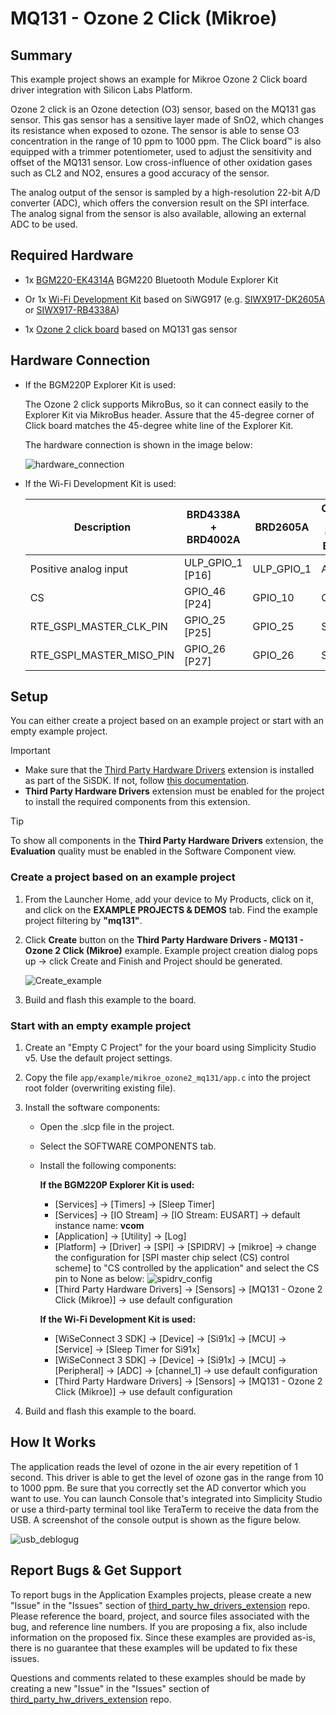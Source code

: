 # MQ131 - Ozone 2 Click (Mikroe) #

## Summary ##

This example project shows an example for Mikroe Ozone 2 Click board driver integration with Silicon Labs Platform.

Ozone 2 click is an Ozone detection (O3) sensor, based on the MQ131 gas sensor. This gas sensor has a sensitive layer made of SnO2, which changes its resistance when exposed to ozone. The sensor is able to sense O3 concentration in the range of 10 ppm to 1000 ppm. The Click board™ is also equipped with a trimmer potentiometer, used to adjust the sensitivity and offset of the MQ131 sensor. Low cross-influence of other oxidation gases such as CL2 and NO2, ensures a good accuracy of the sensor.

The analog output of the sensor is sampled by a high-resolution 22-bit A/D converter (ADC), which offers the conversion result on the SPI interface. The analog signal from the sensor is also available, allowing an external ADC to be used.

## Required Hardware ##

- 1x [BGM220-EK4314A](https://www.silabs.com/development-tools/wireless/bluetooth/bgm220-explorer-kit) BGM220 Bluetooth Module Explorer Kit

- Or 1x [Wi-Fi Development Kit](https://www.silabs.com/development-tools/wireless/wi-fi) based on SiWG917 (e.g. [SIWX917-DK2605A](https://www.silabs.com/development-tools/wireless/wi-fi/siwx917-dk2605a-wifi-6-bluetooth-le-soc-dev-kit) or [SIWX917-RB4338A](https://www.silabs.com/development-tools/wireless/wi-fi/siwx917-rb4338a-wifi-6-bluetooth-le-soc-radio-board))

- 1x [Ozone 2 click board](https://www.mikroe.com/ozone-2-click) based on MQ131 gas sensor

## Hardware Connection ##

- If the BGM220P Explorer Kit is used:

  The Ozone 2 click supports MikroBus, so it can connect easily to the Explorer Kit via MikroBus header. Assure that the 45-degree corner of Click board matches the 45-degree white line of the Explorer Kit.

  The hardware connection is shown in the image below:

    ![hardware_connection](images/hardware_connection.png)

- If the Wi-Fi Development Kit is used:

  | Description  | BRD4338A + BRD4002A | BRD2605A     | Ozone 2 Click Board |
  | ----------------------| ---------------| --------------------------| --------------------|
  | Positive analog input | ULP_GPIO_1 [P16]    | ULP_GPIO_1           | AN                  |
  | CS                    | GPIO_46 [P24]       | GPIO_10              | CS                  |
  | RTE_GSPI_MASTER_CLK_PIN  | GPIO_25 [P25]    | GPIO_25              | SCK                 |
  | RTE_GSPI_MASTER_MISO_PIN | GPIO_26 [P27]    | GPIO_26              | SDO                 |

## Setup ##

You can either create a project based on an example project or start with an empty example project.

> [!IMPORTANT]
> - Make sure that the [Third Party Hardware Drivers](https://github.com/SiliconLabsSoftware/third_party_hw_drivers_extension) extension is installed as part of the SiSDK. If not, follow [this documentation](https://github.com/SiliconLabsSoftware/third_party_hw_drivers_extension/blob/master/README.md#how-to-add-to-simplicity-studio-ide).
> - **Third Party Hardware Drivers** extension must be enabled for the project to install the required components from this extension.

> [!TIP]
> To show all components in the **Third Party Hardware Drivers** extension, the **Evaluation** quality must be enabled in the Software Component view.

### Create a project based on an example project ###

1. From the Launcher Home, add your device to My Products, click on it, and click on the **EXAMPLE PROJECTS & DEMOS** tab. Find the example project filtering by **"mq131"**.

2. Click **Create** button on the **Third Party Hardware Drivers - MQ131 - Ozone 2 Click (Mikroe)** example. Example project creation dialog pops up -> click Create and Finish and Project should be generated.

    ![Create_example](images/create_example.png)

3. Build and flash this example to the board.

### Start with an empty example project ###

1. Create an "Empty C Project" for the your board using Simplicity Studio v5. Use the default project settings.

2. Copy the file `app/example/mikroe_ozone2_mq131/app.c` into the project root folder (overwriting existing file).

3. Install the software components:

    - Open the .slcp file in the project.

    - Select the SOFTWARE COMPONENTS tab.

    - Install the following components:

      **If the BGM220P Explorer Kit is used:**

        - [Services] → [Timers] → [Sleep Timer]
        - [Services] → [IO Stream] → [IO Stream: EUSART] → default instance name: **vcom**
        - [Application] → [Utility] → [Log]
        - [Platform] → [Driver] → [SPI] → [SPIDRV] → [mikroe] → change the configuration for [SPI master chip select (CS) control scheme] to "CS controlled by the application" and select the CS pin to None as below:
           ![spidrv_config](images/spidrv_config.png)
        - [Third Party Hardware Drivers] → [Sensors] → [MQ131 - Ozone 2 Click (Mikroe)] → use default configuration

      **If the Wi-Fi Development Kit is used:**

        - [WiSeConnect 3 SDK] → [Device] → [Si91x] → [MCU] → [Service] → [Sleep Timer for Si91x]
        - [WiSeConnect 3 SDK] → [Device] → [Si91x] → [MCU] → [Peripheral] → [ADC] → [channel_1] → use default configuration
        - [Third Party Hardware Drivers] → [Sensors] → [MQ131 - Ozone 2 Click (Mikroe)] → use default configuration

4. Build and flash this example to the board.

## How It Works ##

The application reads the level of ozone in the air every repetition of 1 second. This driver is able to get the level of ozone gas in the range from 10 to 1000 ppm.
Be sure that you correctly set the AD convertor which you want to use.
You can launch Console that's integrated into Simplicity Studio or use a third-party terminal tool like TeraTerm to receive the data from the USB. A screenshot of the console output is shown as the figure below.

![usb_deblogug](images/log.png "USB Debug Output Data")

## Report Bugs & Get Support ##

To report bugs in the Application Examples projects, please create a new "Issue" in the "Issues" section of [third_party_hw_drivers_extension](https://github.com/SiliconLabsSoftware/third_party_hw_drivers_extension) repo. Please reference the board, project, and source files associated with the bug, and reference line numbers. If you are proposing a fix, also include information on the proposed fix. Since these examples are provided as-is, there is no guarantee that these examples will be updated to fix these issues.

Questions and comments related to these examples should be made by creating a new "Issue" in the "Issues" section of [third_party_hw_drivers_extension](https://github.com/SiliconLabsSoftware/third_party_hw_drivers_extension) repo.
